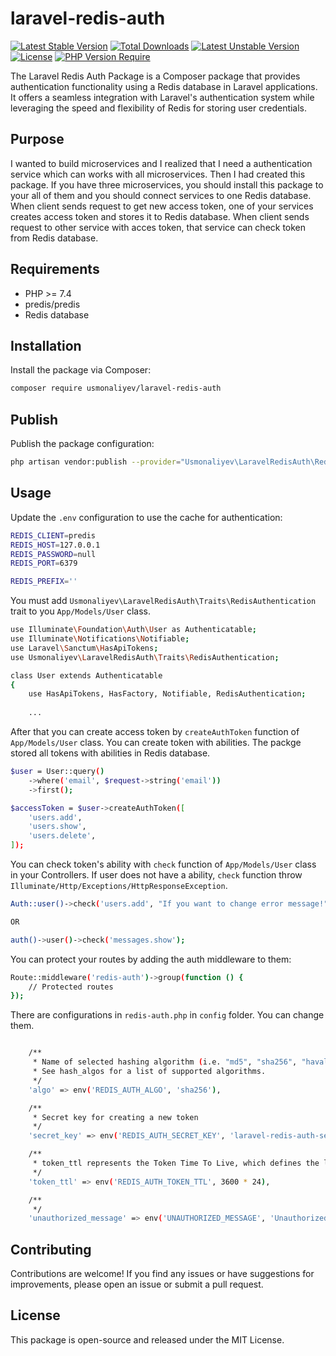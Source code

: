 # laravel-redis-auth

[![Latest Stable Version](http://poser.pugx.org/usmonaliyev/laravel-redis-auth/v)](https://packagist.org/packages/usmonaliyev/laravel-redis-auth)
[![Total Downloads](http://poser.pugx.org/usmonaliyev/laravel-redis-auth/downloads)](https://packagist.org/packages/usmonaliyev/laravel-redis-auth)
[![Latest Unstable Version](http://poser.pugx.org/usmonaliyev/laravel-redis-auth/v/unstable)](https://packagist.org/packages/usmonaliyev/laravel-redis-auth)
[![License](http://poser.pugx.org/usmonaliyev/laravel-redis-auth/license)](https://packagist.org/packages/usmonaliyev/laravel-redis-auth)
[![PHP Version Require](http://poser.pugx.org/usmonaliyev/laravel-redis-auth/require/php)](https://packagist.org/packages/usmonaliyev/laravel-redis-auth)


The Laravel Redis Auth Package is a Composer package that provides authentication functionality using a Redis database in Laravel applications. It offers a seamless integration with Laravel's authentication system while leveraging the speed and flexibility of Redis for storing user credentials.

## Purpose

I wanted to build microservices and I realized that I need a authentication service which can works with all microservices.
Then I had created this package. If you have three microservices, you should install this package to your all of them and you should connect services to one Redis database.
When client sends request to get new access token, one of your services creates access token and stores it to Redis database.
When client sends request to other service with acces token, that service can check token from Redis database.

## Requirements

- PHP >= 7.4
- predis/predis
- Redis database

## Installation

Install the package via Composer:

```bash
composer require usmonaliyev/laravel-redis-auth
```

## Publish

Publish the package configuration:

```bash
php artisan vendor:publish --provider="Usmonaliyev\LaravelRedisAuth\RedisAuthServiceProvider"
```

## Usage

Update the `.env` configuration to use the cache for authentication:

```bash
REDIS_CLIENT=predis
REDIS_HOST=127.0.0.1
REDIS_PASSWORD=null
REDIS_PORT=6379

REDIS_PREFIX=''
```

You must add `Usmonaliyev\LaravelRedisAuth\Traits\RedisAuthentication` trait to you `App/Models/User` class.

```bash
use Illuminate\Foundation\Auth\User as Authenticatable;
use Illuminate\Notifications\Notifiable;
use Laravel\Sanctum\HasApiTokens;
use Usmonaliyev\LaravelRedisAuth\Traits\RedisAuthentication;

class User extends Authenticatable
{
    use HasApiTokens, HasFactory, Notifiable, RedisAuthentication;
    
    ...
```

After that you can create access token by `createAuthToken` function of `App/Models/User` class.
You can create token with abilities. The packge stored all tokens with abilities in Redis database.

```bash
$user = User::query()
    ->where('email', $request->string('email'))
    ->first();

$accessToken = $user->createAuthToken([
    'users.add',
    'users.show',
    'users.delete',
]);

```

You can check token's ability with `check` function of `App/Models/User` class in your Controllers.
If user does not have a ability, `check` function throw `Illuminate/Http/Exceptions/HttpResponseException`.

```bash
Auth::user()->check('users.add', "If you want to change error message!");

OR

auth()->user()->check('messages.show');
```

You can protect your routes by adding the auth middleware to them:

```bash
Route::middleware('redis-auth')->group(function () {
    // Protected routes
});
```

There are configurations in `redis-auth.php` in `config` folder.
You can change them.

```bash

    /**
     * Name of selected hashing algorithm (i.e. "md5", "sha256", "haval160,4", etc..)
     * See hash_algos for a list of supported algorithms.
     */
    'algo' => env('REDIS_AUTH_ALGO', 'sha256'),

    /**
     * Secret key for creating a new token
     */
    'secret_key' => env('REDIS_AUTH_SECRET_KEY', 'laravel-redis-auth-secret-key'),

    /**
     * token_ttl represents the Token Time To Live, which defines the lifespan or expiration time of a token.
     */
    'token_ttl' => env('REDIS_AUTH_TOKEN_TTL', 3600 * 24),

    /**
     */
    'unauthorized_message' => env('UNAUTHORIZED_MESSAGE', 'Unauthorized...'),
```

## Contributing

Contributions are welcome! If you find any issues or have suggestions for improvements, please open an issue or submit a pull request.

## License

This package is open-source and released under the MIT License.

